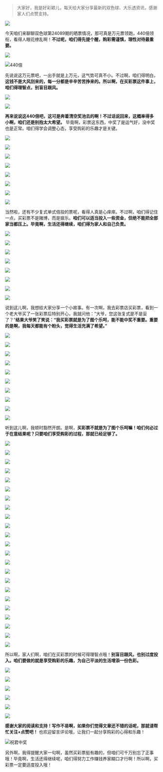 > 大家好，我是好彩颖儿，每天给大家分享最新的双色球、大乐透资讯，感谢家人们点赞支持。

![](https://cdn.jsdelivr.net/gh/wangwenjie1314/PicCDN/2024-7-11/1720660897499-image.png)


今天咱们来聊聊双色球第24089期的晒票情况，那可真是万元票领跑，440倍领衔，看得人眼花缭乱啊！**不过呢，咱们得先提个醒，购彩需谨慎，理性对待最重要。**


![](https://cdn.jsdelivr.net/gh/wangwenjie1314/PicCDN/2024-8-4/1722742251320-image.png)

![440倍](https://cdn.jsdelivr.net/gh/wangwenjie1314/PicCDN/2024-8-4/1722725125231-image.png)


先说说这万元票吧，一出手就是上万元，这气势可真不小。不过啊，咱们得明白，**这钱不是大风刮来的，每一分都是辛辛苦苦挣来的。所以啊，在买彩票这件事上，咱们得理智点，别盲目跟风。**


![](https://cdn.jsdelivr.net/gh/wangwenjie1314/PicCDN/2024-8-4/1722742273488-image.png)

![](https://cdn.jsdelivr.net/gh/wangwenjie1314/PicCDN/2024-8-4/1722742282426-image.png)


**再来说说这440倍吧，这可是奔着清空奖池去的啊！不过话说回来，这概率得多小啊，咱们还是别抱太大希望。** 毕竟啊，彩票这东西，中奖了是运气好，没中奖也是正常。咱们得学会调整心态，享受购彩的乐趣才是关键。


![](https://cdn.jsdelivr.net/gh/wangwenjie1314/PicCDN/2024-8-4/1722742343011-image.png)

![](https://cdn.jsdelivr.net/gh/wangwenjie1314/PicCDN/2024-8-4/1722742326049-image.png)

![](https://cdn.jsdelivr.net/gh/wangwenjie1314/PicCDN/2024-8-4/1722742353155-image.png)


![](https://cdn.jsdelivr.net/gh/wangwenjie1314/PicCDN/2024-8-4/1722742403563-image.png)

![](https://cdn.jsdelivr.net/gh/wangwenjie1314/PicCDN/2024-8-4/1722742414973-image.png)

![](https://cdn.jsdelivr.net/gh/wangwenjie1314/PicCDN/2024-8-4/1722742426344-image.png)


![](https://cdn.jsdelivr.net/gh/wangwenjie1314/PicCDN/2024-8-4/1722742436359-image.png)


![](https://cdn.jsdelivr.net/gh/wangwenjie1314/PicCDN/2024-8-4/1722742448941-image.png)


当然啦，还有不少复式单式倍投的票呢，看得人真是心痒痒。不过啊，咱们得记住一点，买彩票不是赌博，而是娱乐。**咱们可以适当投入一些资金，但绝不能把全部家当都压上。毕竟啊，生活还得继续，咱们得为家人和自己负责。**


![](https://cdn.jsdelivr.net/gh/wangwenjie1314/PicCDN/2024-8-4/1722742526903-image.png)

![](https://cdn.jsdelivr.net/gh/wangwenjie1314/PicCDN/2024-8-4/1722742518135-image.png)

![](https://cdn.jsdelivr.net/gh/wangwenjie1314/PicCDN/2024-8-4/1722742509822-image.png)

![](https://cdn.jsdelivr.net/gh/wangwenjie1314/PicCDN/2024-8-4/1722742502776-image.png)

![](https://cdn.jsdelivr.net/gh/wangwenjie1314/PicCDN/2024-8-4/1722742494773-image.png)

![](https://cdn.jsdelivr.net/gh/wangwenjie1314/PicCDN/2024-8-4/1722742486847-image.png)

![](https://cdn.jsdelivr.net/gh/wangwenjie1314/PicCDN/2024-8-4/1722742557041-image.png)


![](https://cdn.jsdelivr.net/gh/wangwenjie1314/PicCDN/2024-8-4/1722742605731-image.png)

说到这儿啊，我想给大家分享一个小故事。有一次啊，我去彩票店买彩票，看到一个老大爷买了一张彩票后特别开心，我就问他：“大爷，您这张复式是不是妥了？”**结果大爷笑了笑说：“我买彩票就是为了图个乐呵，能不能中奖不重要。重要的是啊，我每天都能有个盼头，觉得生活充满了希望。”**


![](https://cdn.jsdelivr.net/gh/wangwenjie1314/PicCDN/2024-8-4/1722742800876-image.png)

![](https://cdn.jsdelivr.net/gh/wangwenjie1314/PicCDN/2024-8-4/1722742790247-image.png)

![](https://cdn.jsdelivr.net/gh/wangwenjie1314/PicCDN/2024-8-4/1722742752978-image.png)

![](https://cdn.jsdelivr.net/gh/wangwenjie1314/PicCDN/2024-8-4/1722742741529-image.png)

![](https://cdn.jsdelivr.net/gh/wangwenjie1314/PicCDN/2024-8-4/1722742733072-image.png)

![](https://cdn.jsdelivr.net/gh/wangwenjie1314/PicCDN/2024-8-4/1722742621028-image.png)

![](https://cdn.jsdelivr.net/gh/wangwenjie1314/PicCDN/2024-8-4/1722742817632-image.png)

![](https://cdn.jsdelivr.net/gh/wangwenjie1314/PicCDN/2024-8-4/1722742829885-image.png)

![](https://cdn.jsdelivr.net/gh/wangwenjie1314/PicCDN/2024-8-4/1722742837617-image.png)


![](https://cdn.jsdelivr.net/gh/wangwenjie1314/PicCDN/2024-8-4/1722742915781-image.png)

听到这儿啊，我顿时豁然开朗。是啊，**买彩票不就是为了图个乐呵嘛！咱们何必过于在意结果呢？只要咱们享受购彩的过程，那就已经足够了。**


![](https://cdn.jsdelivr.net/gh/wangwenjie1314/PicCDN/2024-8-4/1722742972585-image.png)


![](https://cdn.jsdelivr.net/gh/wangwenjie1314/PicCDN/2024-8-4/1722743022885-image.png)

![](https://cdn.jsdelivr.net/gh/wangwenjie1314/PicCDN/2024-8-4/1722743086534-image.png)

![](https://cdn.jsdelivr.net/gh/wangwenjie1314/PicCDN/2024-8-4/1722743078250-image.png)

![](https://cdn.jsdelivr.net/gh/wangwenjie1314/PicCDN/2024-8-4/1722743069580-image.png)

![](https://cdn.jsdelivr.net/gh/wangwenjie1314/PicCDN/2024-8-4/1722743062148-image.png)


![](https://cdn.jsdelivr.net/gh/wangwenjie1314/PicCDN/2024-8-4/1722743150006-image.png)

![](https://cdn.jsdelivr.net/gh/wangwenjie1314/PicCDN/2024-8-4/1722743140674-image.png)


![](https://cdn.jsdelivr.net/gh/wangwenjie1314/PicCDN/2024-8-4/1722743224936-image.png)

![](https://cdn.jsdelivr.net/gh/wangwenjie1314/PicCDN/2024-8-4/1722743214737-image.png)

![](https://cdn.jsdelivr.net/gh/wangwenjie1314/PicCDN/2024-8-4/1722743205061-image.png)


![](https://cdn.jsdelivr.net/gh/wangwenjie1314/PicCDN/2024-8-4/1722743432387-image.png)

![](https://cdn.jsdelivr.net/gh/wangwenjie1314/PicCDN/2024-8-4/1722743422184-image.png)

![](https://cdn.jsdelivr.net/gh/wangwenjie1314/PicCDN/2024-8-4/1722743413997-image.png)

![](https://cdn.jsdelivr.net/gh/wangwenjie1314/PicCDN/2024-8-4/1722743401757-image.png)


![](https://cdn.jsdelivr.net/gh/wangwenjie1314/PicCDN/2024-8-4/1722743686581-image.png)

![](https://cdn.jsdelivr.net/gh/wangwenjie1314/PicCDN/2024-8-4/1722743669845-image.png)

![](https://cdn.jsdelivr.net/gh/wangwenjie1314/PicCDN/2024-8-4/1722743641952-image.png)

![](https://cdn.jsdelivr.net/gh/wangwenjie1314/PicCDN/2024-8-4/1722743585579-image.png)

![](https://cdn.jsdelivr.net/gh/wangwenjie1314/PicCDN/2024-8-4/1722743574606-image.png)

![](https://cdn.jsdelivr.net/gh/wangwenjie1314/PicCDN/2024-8-4/1722743566256-image.png)

![](https://cdn.jsdelivr.net/gh/wangwenjie1314/PicCDN/2024-8-4/1722743535737-image.png)

![](https://cdn.jsdelivr.net/gh/wangwenjie1314/PicCDN/2024-8-4/1722743527570-image.png)


所以啊，家人们啊，咱们在买彩票的时候可得理智点哦！**别盲目跟风，也别过度投入。咱们要做的就是享受购彩的乐趣，为自己平淡的生活增添一份色彩。**

![](https://cdn.jsdelivr.net/gh/wangwenjie1314/PicCDN/2024-8-4/1722743518465-image.png)


![](https://cdn.jsdelivr.net/gh/wangwenjie1314/PicCDN/2024-8-4/1722743751424-image.png)

![](https://cdn.jsdelivr.net/gh/wangwenjie1314/PicCDN/2024-8-4/1722743739427-image.png)

![](https://cdn.jsdelivr.net/gh/wangwenjie1314/PicCDN/2024-8-4/1722743726257-image.png)

![](https://cdn.jsdelivr.net/gh/wangwenjie1314/PicCDN/2024-8-4/1722743718152-image.png)

![](https://cdn.jsdelivr.net/gh/wangwenjie1314/PicCDN/2024-8-4/1722743710044-image.png)

**感谢大家的阅读和支持！写作不易啊，如果你们觉得文章还不错的话呢，那就请帮忙关注+点赞吧！** 也欢迎留言评论哦，让我们一起分享购彩的心得和乐趣！

![祝君中奖](https://cdn.jsdelivr.net/gh/wangwenjie1314/PicCDN/2024-7-19/1721372698509-image.png)


另外啊，我得提醒大家一句啊，虽然买彩票挺有趣的，但咱们可千万别忘了正事哦！毕竟啊，生活还得继续呢，咱们得努力工作赚钱养家糊口才行啊！所以啊，买彩票一定要适度投入哦！

